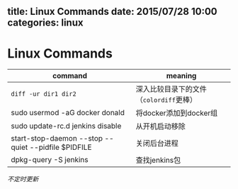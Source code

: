 title: Linux Commands
date: 2015/07/28 10:00
categories: linux
---
# Linux Commands
| command | meaning |
| ---     | ---     |
| `diff -ur dir1 dir2` | 深入比较目录下的文件（`colordiff`更棒） |
| sudo usermod -aG docker donald | 将docker添加到docker组  |
| sudo update-rc.d jenkins disable | 从开机启动移除 |
| start-stop-daemon --stop --quiet --pidfile $PIDFILE | 关闭后台进程 |
| dpkg-query -S jenkins | 查找jenkins包 |

*不定时更新*

